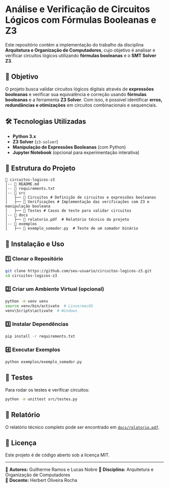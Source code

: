 # Análise e Verificação de Circuitos Lógicos com Fórmulas Booleanas e Z3

Este repositório contém a implementação do trabalho da disciplina **Arquitetura e Organização de Computadores**, cujo objetivo é analisar e verificar circuitos lógicos utilizando **fórmulas booleanas** e o **SMT Solver Z3**.

## 📌 Objetivo
O projeto busca validar circuitos lógicos digitais através de **expressões booleanas** e verificar sua equivalência e correção usando **fórmulas booleanas** e a ferramenta **Z3 Solver**. Com isso, é possível identificar **erros, redundâncias e otimizações** em circuitos combinacionais e sequenciais.

## 🛠 Tecnologias Utilizadas
- **Python 3.x**
- **Z3 Solver** (`z3-solver`)
- **Manipulação de Expressões Booleanas** (com Python)
- **Jupyter Notebook** (opcional para experimentação interativa)

## 📂 Estrutura do Projeto
```
📁 circuitos-logicos-z3
│-- 📜 README.md
│-- 📜 requirements.txt
│-- 📂 src
│   ├── 📂 Circuitos # Definição de circuitos e expressões booleanas
│   ├── 📂 Verificações # Implementação das verificações com Z3 e manipulação booleana
│   ├── 📂 Testes # Casos de teste para validar circuitos
│-- 📂 docs
│   ├── 📜 relatorio.pdf  # Relatório técnico do projeto
│-- 📂 exemplos
│   ├── 📜 exemplo_somador.py  # Teste de um somador binário
```

## 🚀 Instalação e Uso
### 1️⃣ Clonar o Repositório
```bash
git clone https://github.com/seu-usuario/circuitos-logicos-z3.git
cd circuitos-logicos-z3
```
### 2️⃣ Criar um Ambiente Virtual (opcional)
```bash
python -m venv venv
source venv/bin/activate  # Linux/macOS
venv\Scripts\activate  # Windows
```
### 3️⃣ Instalar Dependências
```bash
pip install -r requirements.txt
```
### 4️⃣ Executar Exemplos
```bash
python exemplos/exemplo_somador.py
```

## 🧪 Testes
Para rodar os testes e verificar circuitos:
```bash
python -m unittest src/testes.py
```

## 📖 Relatório
O relatório técnico completo pode ser encontrado em [`docs/relatorio.pdf`](docs/relatorio.pdf).

## 📜 Licença
Este projeto é de código aberto sob a licença MIT.

---
🔹 **Autores:** Guilherme Ramos e Lucas Nobre
🔹 **Disciplina:** Arquitetura e Organização de Computadores  
🔹 **Docente:** Herbert Oliveira Rocha

